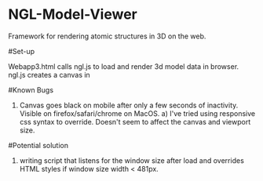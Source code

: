 # NGL-Model-Viewer
Framework for rendering atomic structures in 3D on the web. 

#Set-up

Webapp3.html calls ngl.js to load and render 3d model data in browser. ngl.js creates a canvas in <div id="viewport">


#Known Bugs
1) Canvas goes black on mobile after only a few seconds of inactivity. Visible on firefox/safari/chrome on MacOS. 
  a) I've tried using responsive css syntax to override. Doesn't seem to affect the canvas and viewport size. 

#Potential solution
1) writing script that listens for the window size after load and overrides HTML styles if window size width < 481px. 

